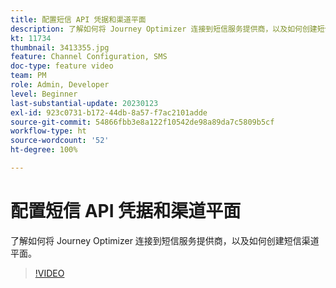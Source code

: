 ```yaml
---
title: 配置短信 API 凭据和渠道平面
description: 了解如何将 Journey Optimizer 连接到短信服务提供商，以及如何创建短信渠道平面。
kt: 11734
thumbnail: 3413355.jpg
feature: Channel Configuration, SMS
doc-type: feature video
team: PM
role: Admin, Developer
level: Beginner
last-substantial-update: 20230123
exl-id: 923c0731-b172-44db-8a57-f7ac2101adde
source-git-commit: 54866fbb3e8a122f10542de98a89da7c5809b5cf
workflow-type: ht
source-wordcount: '52'
ht-degree: 100%

---
```


# 配置短信 API 凭据和渠道平面

了解如何将 Journey Optimizer 连接到短信服务提供商，以及如何创建短信渠道平面。

>[!VIDEO](https://video.tv.adobe.com/v/3413355?quality=12)
